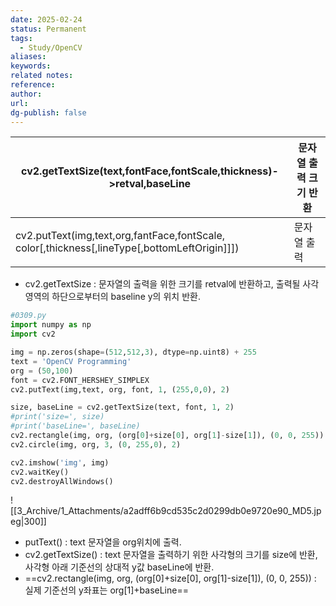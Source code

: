 ```yaml
---
date: 2025-02-24
status: Permanent
tags:
  - Study/OpenCV
aliases: 
keywords: 
related notes: 
reference: 
author: 
url: 
dg-publish: false
---
```


| cv2.getTextSize(text,fontFace,fontScale,thickness)->retval,baseLine                              | 문자열 출력 크기 반환 |
| ------------------------------------------------------------------------------------------------ | ------------ |
| cv2.putText(img,text,org,fantFace,fontScale,<br>color[,thickness[,lineType[,bottomLeftOrigin]]]) | 문자열 출력       |
- cv2.getTextSize : 문자열의 출력을 위한 크기를 retval에 반환하고, 출력될 사각 영역의 하단으로부터의 baseline y의 위치 반환.
```python
#0309.py
import numpy as np
import cv2

img = np.zeros(shape=(512,512,3), dtype=np.uint8) + 255
text = 'OpenCV Programming'
org = (50,100)
font = cv2.FONT_HERSHEY_SIMPLEX
cv2.putText(img,text, org, font, 1, (255,0,0), 2)

size, baseLine = cv2.getTextSize(text, font, 1, 2)
#print('size=', size)
#print('baseLine=', baseLine)
cv2.rectangle(img, org, (org[0]+size[0], org[1]-size[1]), (0, 0, 255))
cv2.circle(img, org, 3, (0, 255,0), 2)

cv2.imshow('img', img)
cv2.waitKey()
cv2.destroyAllWindows()
```

![[3_Archive/1_Attachments/a2adff6b9cd535c2d0299db0e9720e90_MD5.jpeg|300]]
- putText() : text 문자열을 org위치에 출력.
- cv2.getTextSize() : text 문자열을 출력하기 위한 사각형의 크기를 size에 반환, 사각형 아래 기준선의 상대적 y값 baseLine에 반환.
- ==cv2.rectangle(img, org, (org[0]+size[0], org[1]-size[1]), (0, 0, 255)) : 실제 기준선의 y좌표는 org[1]+baseLine==